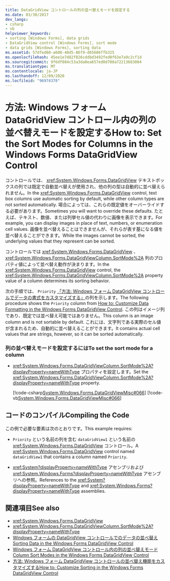 ```yaml
---
title: DataGridView コントロールの列の並べ替えモードを設定する
ms.date: 03/30/2017
dev_langs:
- csharp
- vb
helpviewer_keywords:
- sorting [Windows Forms], data grids
- DataGridView control [Windows Forms], sort mode
- data grids [Windows Forms], sorting data
ms.assetid: 57dfed60-a608-40d5-86f9-d65686ffb325
ms.openlocfilehash: 45ee1e7d82f826cddbd3492fed0f63e7a9c2cf1d
ms.sourcegitcommit: 9f6df084c53a3da0ea657ed0d708a72213683084
ms.translationtype: MT
ms.contentlocale: ja-JP
ms.lasthandoff: 12/09/2020
ms.locfileid: "96974378"
---
```

# <a name="how-to-set-the-sort-modes-for-columns-in-the-windows-forms-datagridview-control"></a><span data-ttu-id="0bd09-102">方法: Windows フォーム DataGridView コントロール内の列の並べ替えモードを設定する</span><span class="sxs-lookup"><span data-stu-id="0bd09-102">How to: Set the Sort Modes for Columns in the Windows Forms DataGridView Control</span></span>
<span data-ttu-id="0bd09-103">コントロールでは、 <xref:System.Windows.Forms.DataGridView> テキストボックスの列では既定で自動並べ替えが使用され、他の列の型は自動的に並べ替えられません。</span><span class="sxs-lookup"><span data-stu-id="0bd09-103">In the <xref:System.Windows.Forms.DataGridView> control, text box columns use automatic sorting by default, while other column types are not sorted automatically.</span></span> <span data-ttu-id="0bd09-104">場合によっては、これらの既定値をオーバーライドする必要があります。</span><span class="sxs-lookup"><span data-stu-id="0bd09-104">Sometimes you will want to override these defaults.</span></span> <span data-ttu-id="0bd09-105">たとえば、テキスト、数値、または列挙セル値の代わりに画像を表示できます。</span><span class="sxs-lookup"><span data-stu-id="0bd09-105">For example, you can display images in place of text, numbers, or enumeration cell values.</span></span> <span data-ttu-id="0bd09-106">画像を並べ替えることはできませんが、それらが表す基になる値を並べ替えることができます。</span><span class="sxs-lookup"><span data-stu-id="0bd09-106">While the images cannot be sorted, the underlying values that they represent can be sorted.</span></span>  
  
 <span data-ttu-id="0bd09-107">コントロールでは <xref:System.Windows.Forms.DataGridView> 、 <xref:System.Windows.Forms.DataGridViewColumn.SortMode%2A> 列のプロパティ値によって並べ替え動作が決まります。</span><span class="sxs-lookup"><span data-stu-id="0bd09-107">In the <xref:System.Windows.Forms.DataGridView> control, the <xref:System.Windows.Forms.DataGridViewColumn.SortMode%2A> property value of a column determines its sorting behavior.</span></span>  
  
 <span data-ttu-id="0bd09-108">次の手順では、 `Priority` [「方法: Windows フォーム DataGridView コントロールでデータの書式をカスタマイズする」](how-to-customize-data-formatting-in-the-windows-forms-datagridview-control.md)の列を示します。</span><span class="sxs-lookup"><span data-stu-id="0bd09-108">The following procedure shows the `Priority` column from [How to: Customize Data Formatting in the Windows Forms DataGridView Control](how-to-customize-data-formatting-in-the-windows-forms-datagridview-control.md).</span></span> <span data-ttu-id="0bd09-109">この列はイメージ列であり、既定では並べ替え可能ではありません。</span><span class="sxs-lookup"><span data-stu-id="0bd09-109">This column is an image column and is not sortable by default.</span></span> <span data-ttu-id="0bd09-110">これには、文字列である実際のセル値が含まれるため、自動的に並べ替えることができます。</span><span class="sxs-lookup"><span data-stu-id="0bd09-110">It contains actual cell values that are strings, however, so it can be sorted automatically.</span></span>  
  
### <a name="to-set-the-sort-mode-for-a-column"></a><span data-ttu-id="0bd09-111">列の並べ替えモードを設定するには</span><span class="sxs-lookup"><span data-stu-id="0bd09-111">To set the sort mode for a column</span></span>  
  
- <span data-ttu-id="0bd09-112"><xref:System.Windows.Forms.DataGridViewColumn.SortMode%2A?displayProperty=nameWithType> プロパティを設定します。</span><span class="sxs-lookup"><span data-stu-id="0bd09-112">Set the <xref:System.Windows.Forms.DataGridViewColumn.SortMode%2A?displayProperty=nameWithType> property.</span></span>  
  
     [!code-csharp[System.Windows.Forms.DataGridViewMisc#066](~/samples/snippets/csharp/VS_Snippets_Winforms/System.Windows.Forms.DataGridViewMisc/CS/datagridviewmisc.cs#066)]
     [!code-vb[System.Windows.Forms.DataGridViewMisc#066](~/samples/snippets/visualbasic/VS_Snippets_Winforms/System.Windows.Forms.DataGridViewMisc/VB/datagridviewmisc.vb#066)]  
  
## <a name="compiling-the-code"></a><span data-ttu-id="0bd09-113">コードのコンパイル</span><span class="sxs-lookup"><span data-stu-id="0bd09-113">Compiling the Code</span></span>  
 <span data-ttu-id="0bd09-114">この例で必要な要素は次のとおりです。</span><span class="sxs-lookup"><span data-stu-id="0bd09-114">This example requires:</span></span>  
  
- <span data-ttu-id="0bd09-115">`Priority` という名前の列を含む `dataGridView1` という名前の <xref:System.Windows.Forms.DataGridView> コントロール。</span><span class="sxs-lookup"><span data-stu-id="0bd09-115">A <xref:System.Windows.Forms.DataGridView> control named `dataGridView1` that contains a column named `Priority`.</span></span>  
  
- <span data-ttu-id="0bd09-116"><xref:System?displayProperty=nameWithType> アセンブリおよび <xref:System.Windows.Forms?displayProperty=nameWithType> アセンブリへの参照。</span><span class="sxs-lookup"><span data-stu-id="0bd09-116">References to the <xref:System?displayProperty=nameWithType> and <xref:System.Windows.Forms?displayProperty=nameWithType> assemblies.</span></span>  
  
## <a name="see-also"></a><span data-ttu-id="0bd09-117">関連項目</span><span class="sxs-lookup"><span data-stu-id="0bd09-117">See also</span></span>

- <xref:System.Windows.Forms.DataGridView>
- <xref:System.Windows.Forms.DataGridViewColumn.SortMode%2A?displayProperty=nameWithType>
- [<span data-ttu-id="0bd09-118">Windows フォームの DataGridView コントロールでのデータの並べ替え</span><span class="sxs-lookup"><span data-stu-id="0bd09-118">Sorting Data in the Windows Forms DataGridView Control</span></span>](sorting-data-in-the-windows-forms-datagridview-control.md)
- [<span data-ttu-id="0bd09-119">Windows フォーム DataGridView コントロール内の列の並べ替えモード</span><span class="sxs-lookup"><span data-stu-id="0bd09-119">Column Sort Modes in the Windows Forms DataGridView Control</span></span>](column-sort-modes-in-the-windows-forms-datagridview-control.md)
- [<span data-ttu-id="0bd09-120">方法: Windows フォーム DataGridView コントロールの並べ替え機能をカスタマイズする</span><span class="sxs-lookup"><span data-stu-id="0bd09-120">How to: Customize Sorting in the Windows Forms DataGridView Control</span></span>](how-to-customize-sorting-in-the-windows-forms-datagridview-control.md)
